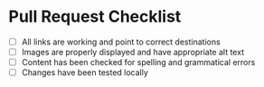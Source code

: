 # Pull Request Checklist

- [ ] All links are working and point to correct destinations
- [ ] Images are properly displayed and have appropriate alt text
- [ ] Content has been checked for spelling and grammatical errors
- [ ] Changes have been tested locally
